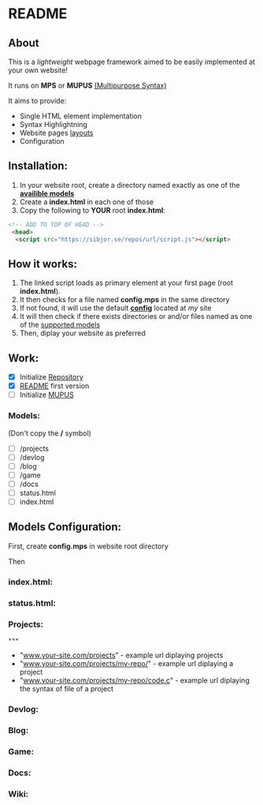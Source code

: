 # README

## About

This is a *lightweight* webpage framework aimed to be easily implemented at your own website!

It runs on **MPS** or **MUPUS** [(Multipurpose Syntax)](https://sibjor.se/repos/mps)

It aims to provide: 

- Single HTML element implementation
- Syntax Highlightning
- Website pages [layouts](#models)
- Configuration

## Installation:

1. In your website root, create a directory named exactly as one of the **[availible models](#models)**
2. Create a **index.html** in each one of those
3. Copy the following to **YOUR** root **index.html**:
```html
<!-- ADD TO TOP OF HEAD -->
 <head>
  <script src="https://sibjor.se/repos/url/script.js"></script>
```
## How it works:

1. The linked script loads as primary element at your first page (root **index.html**).
2. It then checks for a file named **config.mps** in the same directory
3. If not found, it will use the default **[config](https://sixten.se/projects/url/default.mps)** located at *my* site
4. It will then check if there exists directories or and/or files named as one of the [supported models](#models)
5. Then, diplay your website as preferred

## Work:

- [x] Initialize [Repository](https://github.com/sibjor/url)
- [x] [README](#readme) first version
- [ ] Initialize [MUPUS]()

### Models:

(Don't copy the **/** symbol)

- [ ] /projects
- [ ] /devlog
- [ ] /blog
- [ ] /game
- [ ] /docs
- [ ] status.html
- [ ] index.html

## Models Configuration:

First, create **config.mps** in website root directory

Then

### index.html:

### status.html:

### Projects:

```mupus
***
```
- "www.your-site.com/projects" - example url diplaying projects
- "www.your-site.com/projects/my-repo/" - example url diplaying a project
- "www.your-site.com/projects/my-repo/code.c" - example url diplaying the syntax of file of a project

### Devlog:

### Blog:

### Game:

### Docs:

### Wiki:
